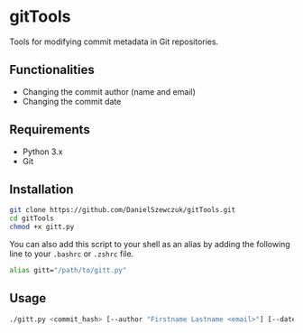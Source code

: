 # gitTools
Tools for modifying commit metadata in Git repositories.

## Functionalities

- Changing the commit author (name and email)
- Changing the commit date

## Requirements

- Python 3.x
- Git

## Installation

```bash
git clone https://github.com/DanielSzewczuk/gitTools.git
cd gitTools
chmod +x gitt.py
```
You can also add this script to your shell as an alias by adding the following line to your `.bashrc` or `.zshrc` file.


```bash
alias gitt="/path/to/gitt.py"
```

## Usage
```bash
./gitt.py <commit_hash> [--author "Firstname Lastname <email>"] [--date "DD.MM.YYYY HH:MM:SS"]
```
